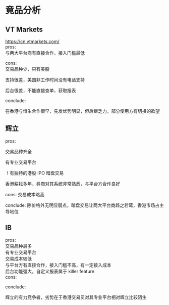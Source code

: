 # 竟品分析 #
## VT Markets ##  
   <https://cn.vtmarkets.com/>  
pros:  
与两大平台商有直接合作，接入门槛最低  
  
cons:  
交易品种少，只有美股

支持很差，美国非工作时间没有电话支持

后台很差，不能直接查单，获取报表

conclude:

在香港与恒生合作很早，先发优势明显，但后继乏力，部分使用方有切换的欲望

## 辉立 ##
pros:

交易品种齐全

有专业交易平台

！有独特的港股 IPO 暗盘交易

香港耕耘多年，券商对其系统非常熟悉，与平台方合作良好

cons:
交易成本略高

conclude:
除价格外无明显弱点，暗盘交易让两大平台商趋之若鹜，香港市场占主导地位

## IB ##
pros:  
交易品种最多  
有专业交易平台    
交易成本较低  
与平台方有直接合作，接入门槛不高，有一定接入成本  
后台功能强大，自定义报表属于 killer feature  
cons:

conclude:

辉立的有力竞争者，劣势在于香港交易员对其专业平台相对辉立比较陌生